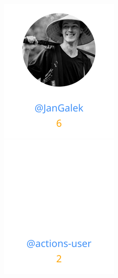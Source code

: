 
<div>
<span>
  <a href="https://github.com/JanGalek"><img src="https://raw.githubusercontent.com/gouef/logger/refs/heads/contributors-svg/.github/contributors/JanGalek.svg" alt="JanGalek" /></a>
</span>
<span>
  <a href="https://github.com/actions-user"><img src="https://raw.githubusercontent.com/gouef/logger/refs/heads/contributors-svg/.github/contributors/actions-user.svg" alt="actions-user" /></a>
</span>
</div>

